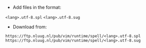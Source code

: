 - Add files in the format:

`<lang>.utf-8.spl`
`<lang>.utf-8.sug`

- Download from:

`https://ftp.nluug.nl/pub/vim/runtime/spell/<lang>.utf-8.spl`
`https://ftp.nluug.nl/pub/vim/runtime/spell/<lang>.utf-8.sug`
